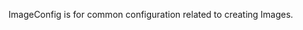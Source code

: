 <!-- Code generated from the comments of the ImageConfig struct in builder/openstack/image_config.go; DO NOT EDIT MANUALLY -->
ImageConfig is for common configuration related to creating Images.
